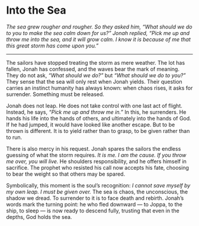 # Into the Sea

*The sea grew rougher and rougher. So they asked him, “What should we do to you to make the sea calm down for us?” Jonah replied, “Pick me up and throw me into the sea, and it will grow calm. I know it is because of me that this great storm has come upon you.”*

---

The sailors have stopped treating the storm as mere weather. The lot has fallen, Jonah has confessed, and the waves bear the mark of meaning. They do not ask, *“What should we do?”* but *“What should we do to you?”* They sense that the sea will only rest when Jonah yields. Their question carries an instinct humanity has always known: when chaos rises, it asks for surrender. Something must be released.

Jonah does not leap. He does not take control with one last act of flight. Instead, he says, *“Pick me up and throw me in.”* In this, he surrenders. He hands his life into the hands of others, and ultimately into the hands of God. If he had jumped, it would have looked like another escape. But to be thrown is different. It is to yield rather than to grasp, to be given rather than to run.

There is also mercy in his request. Jonah spares the sailors the endless guessing of what the storm requires. *It is me. I am the cause. If you throw me over, you will live.* He shoulders responsibility, and he offers himself in sacrifice. The prophet who resisted his call now accepts his fate, choosing to bear the weight so that others may be spared.

Symbolically, this moment is the soul’s recognition: *I cannot save myself by my own leap. I must be given over.* The sea is chaos, the unconscious, the shadow we dread. To surrender to it is to face death and rebirth. Jonah’s words mark the turning point: he who fled downward — to Joppa, to the ship, to sleep — is now ready to descend fully, trusting that even in the depths, God holds the sea.
